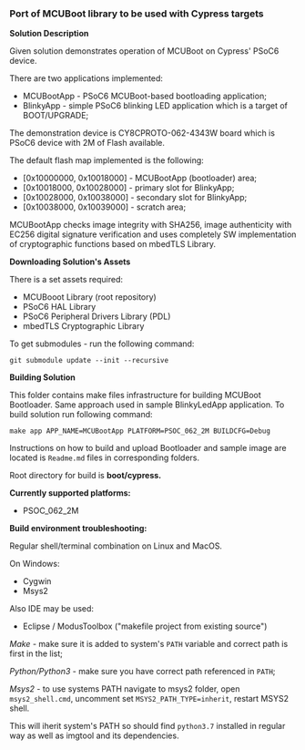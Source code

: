 ### Port of MCUBoot library to be used with Cypress targets

**Solution Description**

Given solution demonstrates operation of MCUBoot on Cypress' PSoC6 device.

There are two applications implemented:
* MCUBootApp - PSoC6 MCUBoot-based bootloading application;
* BlinkyApp - simple PSoC6 blinking LED application which is a target of BOOT/UPGRADE;

The demonstration device is CY8CPROTO-062-4343W board which is PSoC6 device with 2M of Flash available.

The default flash map implemented is the following:

* [0x10000000, 0x10018000] - MCUBootApp (bootloader) area;
* [0x10018000, 0x10028000] - primary slot for BlinkyApp;
* [0x10028000, 0x10038000] - secondary slot for BlinkyApp;
* [0x10038000, 0x10039000] - scratch area;

MCUBootApp checks image integrity with SHA256, image authenticity with EC256 digital signature verification and uses completely SW implementation of cryptographic functions based on mbedTLS Library.

**Downloading Solution's Assets**

There is a set assets required:

* MCUBooot Library (root repository)
* PSoC6 HAL Library
* PSoC6 Peripheral Drivers Library (PDL)
* mbedTLS Cryptographic Library

To get submodules - run the following command:

    git submodule update --init --recursive

**Building Solution**

This folder contains make files infrastructure for building MCUBoot Bootloader. Same approach used in sample BlinkyLedApp application. To build solution run following command:

    make app APP_NAME=MCUBootApp PLATFORM=PSOC_062_2M BUILDCFG=Debug

Instructions on how to build and upload Bootloader and sample image are located is `Readme.md` files in corresponding folders.

Root directory for build is **boot/cypress.**

**Currently supported platforms:**

* PSOC_062_2M

**Build environment troubleshooting:**

Regular shell/terminal combination on Linux and MacOS.

On Windows:

* Cygwin
* Msys2

Also IDE may be used:
* Eclipse / ModusToolbox ("makefile project from existing source")

*Make* - make sure it is added to system's `PATH` variable and correct path is first in the list;

*Python/Python3* - make sure you have correct path referenced in `PATH`;

*Msys2* - to use systems PATH navigate to msys2 folder, open `msys2_shell.cmd`, uncomment set `MSYS2_PATH_TYPE=inherit`, restart MSYS2 shell.

This will iherit system's PATH so should find `python3.7` installed in regular way as well as imgtool and its dependencies.

